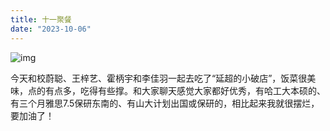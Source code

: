 ```yaml
---
title: 十一聚餐
date: "2023-10-06"
---
```


![img](https://mysite-bucket.oss-cn-wulanchabu.aliyuncs.com/blog_img/%E5%8D%81%E4%B8%80%E8%81%9A%E9%A4%90.jpg?x-oss-process=style/small_size_rule)

今天和校蔚聪、王梓艺、霍柄宇和李佳羽一起去吃了“延超的小破店”，饭菜很美味，点的有点多，吃得有些撑。和大家聊天感觉大家都好优秀，有哈工大本硕的、有三个月雅思7.5保研东南的、有山大计划出国或保研的，相比起来我就很摆烂，要加油了！